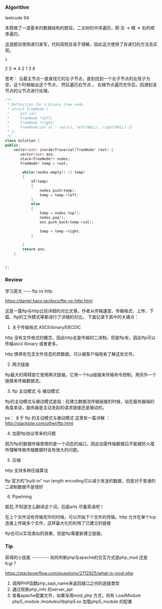 ### Algorithm

leetcode 94

本周做了一道基本的数据结构的题目，二叉树的中序遍历，即 左 -> 根 -> 右的顺序遍历。

这道题目使用递归来写，代码简短且易于理解，因此这次使用了非递归的方法去实现。

    1
  2    3           =>     4 2 1 3
4

思考： 沿着主节点一直查找它的左子节点，直到找到一个左子节点的左孩子为空，这个时候输出这个节点，
然后遍历右节点 。 右根节点遍历完毕后，回溯到该节点的父节点进行处理。


```C++
/**
 * Definition for a binary tree node.
 * struct TreeNode {
 *     int val;
 *     TreeNode *left;
 *     TreeNode *right;
 *     TreeNode(int x) : val(x), left(NULL), right(NULL) {}
 * };
 */
class Solution {
public:
    vector<int> inorderTraversal(TreeNode* root) {
       vector<int> ans;
       stack<TreeNode*> nodes;
       TreeNode* temp = root;
        
        while(!nodes.empty() || temp)
        {
            if(temp)
            {
                nodes.push(temp);
                temp = temp->left;
            }
            else
            {
                temp = nodes.top();
                nodes.pop();
                ans.push_back(temp->val);
                
                temp = temp->right;
            }
            
        }
        return ans;  
    }
    
    
};

```


### Review

学习英文 ---- ftp vs http

https://daniel.haxx.se/docs/ftp-vs-http.html

这是一篇ftp与http比较详细的对比文章。作者从传输速度、传输格式、上传、下载、ftp的工作模式等都进行了详细的对比。
下面记录下其中的关键点：

1. 关于传输格式 ASCII/binary/EBCDIC

http 没有文件格式的概念，因此http总是传输的二进制。但是ftp有，因此ftp可以传输ascii /binary  或者更多。

http 携带有包含文件信息的原数据，可以被客户端用来了解这些文件。

2. 两次链接

ftp最大的障碍是它使用两次链接。它用一个tcp链接来传输命令控制，用另外一个链接来传输数据流。


3. ftp 主动模式 与 被动模式

ftp的主动模式与被动模式是指：在建立数据流传输链接的时候，站在服务器端的角度来说，服务器是主动发起的请求链接还是被动的。

ps： 关于 ftp 的主动模式与被动模式  这里有一篇详解 ：http://slacksite.com/other/ftp.html

4. 加密ftp协议带来的问题

因为ftp的数据传输使用的是一个动态的端口，因此加密传输数据后不能被防火墙所理解导致传输数据时会有很大的问题。

5. 压缩

http 支持多种压缩算法 

ftp 官方的"built-in" run length encoding可以减少发送的数据，但是对于普通的二进制数据不是很好


6. Pipelining 

尴尬,不知道怎么翻译这个词，后面arts 尽量英语吧！ 

在上个文件没有传输完毕的时候，可以开始下个文件的传输。http 允许在单个tcp连接上传输多个文件，这样最大化的利用了已建立的链接

ftp也可以实现类似的效果，但是ftp需要新建立链接。



### Tip

获得的小技能 --------- 如何判断php与apache的交互方式是php_mod 还是 fcgi？

https://stackoverflow.com/questions/2712825/what-is-mod-php

1. 调用PHP函数php_sapi_name来返回接口之间的连接类型
2. 通过观察php_info 的server_api
3. 查看apache配置文件，如果采用mod_php 方式，则有
   LoadModule php5_module        /modules/libphp5.so
   加载php5_module 的配置
